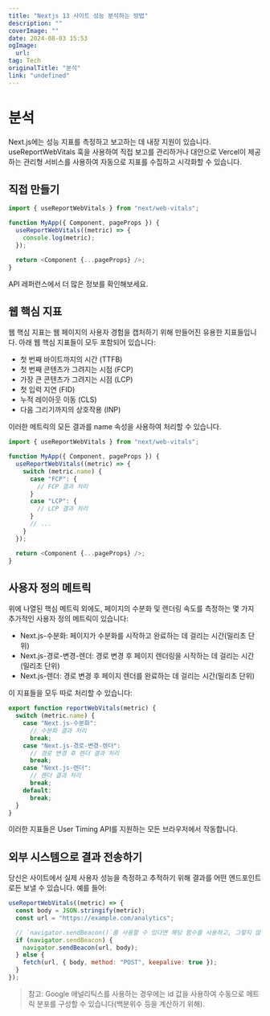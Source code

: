 ```yaml
---
title: "Nextjs 13 사이트 성능 분석하는 방법"
description: ""
coverImage: ""
date: 2024-08-03 15:53
ogImage: 
  url: 
tag: Tech
originalTitle: "분석"
link: "undefined"
---
```




# 분석

Next.js에는 성능 지표를 측정하고 보고하는 데 내장 지원이 있습니다. useReportWebVitals 훅을 사용하여 직접 보고를 관리하거나 대안으로 Vercel이 제공하는 관리형 서비스를 사용하여 자동으로 지표를 수집하고 시각화할 수 있습니다.

## 직접 만들기

```js
import { useReportWebVitals } from "next/web-vitals";

function MyApp({ Component, pageProps }) {
  useReportWebVitals((metric) => {
    console.log(metric);
  });

  return <Component {...pageProps} />;
}
```

<div class="content-ad"></div>

API 레퍼런스에서 더 많은 정보를 확인해보세요.

## 웹 핵심 지표

웹 핵심 지표는 웹 페이지의 사용자 경험을 캡처하기 위해 만들어진 유용한 지표들입니다. 아래 웹 핵심 지표들이 모두 포함되어 있습니다:

- 첫 번째 바이트까지의 시간 (TTFB)
- 첫 번째 콘텐츠가 그려지는 시점 (FCP)
- 가장 큰 콘텐츠가 그려지는 시점 (LCP)
- 첫 입력 지연 (FID)
- 누적 레이아웃 이동 (CLS)
- 다음 그리기까지의 상호작용 (INP)

<div class="content-ad"></div>

이러한 메트릭의 모든 결과를 name 속성을 사용하여 처리할 수 있습니다.

```js
import { useReportWebVitals } from "next/web-vitals";

function MyApp({ Component, pageProps }) {
  useReportWebVitals((metric) => {
    switch (metric.name) {
      case "FCP": {
        // FCP 결과 처리
      }
      case "LCP": {
        // LCP 결과 처리
      }
      // ...
    }
  });

  return <Component {...pageProps} />;
}
```

## 사용자 정의 메트릭

위에 나열된 핵심 메트릭 외에도, 페이지의 수분화 및 렌더링 속도를 측정하는 몇 가지 추가적인 사용자 정의 메트릭이 있습니다:

<div class="content-ad"></div>

- Next.js-수분화: 페이지가 수분화를 시작하고 완료하는 데 걸리는 시간(밀리초 단위)
- Next.js-경로-변경-렌더: 경로 변경 후 페이지 렌더링을 시작하는 데 걸리는 시간(밀리초 단위)
- Next.js-렌더: 경로 변경 후 페이지 렌더를 완료하는 데 걸리는 시간(밀리초 단위)

이 지표들을 모두 따로 처리할 수 있습니다:

```js
export function reportWebVitals(metric) {
  switch (metric.name) {
    case "Next.js-수분화":
      // 수분화 결과 처리
      break;
    case "Next.js-경로-변경-렌더":
      // 경로 변경 후 렌더 결과 처리
      break;
    case "Next.js-렌더":
      // 렌더 결과 처리
      break;
    default:
      break;
  }
}
```

이러한 지표들은 User Timing API를 지원하는 모든 브라우저에서 작동합니다.

<div class="content-ad"></div>

## 외부 시스템으로 결과 전송하기

당신은 사이트에서 실제 사용자 성능을 측정하고 추적하기 위해 결과를 어떤 엔드포인트로든 보낼 수 있습니다. 예를 들어:

```js
useReportWebVitals((metric) => {
  const body = JSON.stringify(metric);
  const url = "https://example.com/analytics";

  // `navigator.sendBeacon()`를 사용할 수 있다면 해당 함수를 사용하고, 그렇지 않은 경우에는 `fetch()`를 사용합니다.
  if (navigator.sendBeacon) {
    navigator.sendBeacon(url, body);
  } else {
    fetch(url, { body, method: "POST", keepalive: true });
  }
});
```

> 참고: Google 애널리틱스를 사용하는 경우에는 id 값을 사용하여 수동으로 메트릭 분포를 구성할 수 있습니다(백분위수 등을 계산하기 위해).

<div class="content-ad"></div>
